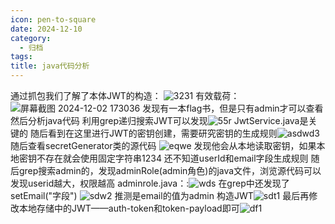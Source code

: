 ```yaml
---
icon: pen-to-square
date: 2024-12-10
category:
  - 归档
tags: 
title: java代码分析
---
```


通过抓包我们了解了本体JWT的构造：
![3231](https://cdn.jsdelivr.net/gh/fakeppa/blog-img/3231.png)
有效载荷：
![屏幕截图 2024-12-02 173036](https://cdn.jsdelivr.net/gh/fakeppa/blog-img/%E5%B1%8F%E5%B9%95%E6%88%AA%E5%9B%BE%202024-12-02%20173036.png)
发现有一本flag书，但是只有admin才可以查看
然后分析java代码
利用grep递归搜索JWT可以发现![55r](https://cdn.jsdelivr.net/gh/fakeppa/blog-img/55r.png)
JwtService.java是关键的
随后看到在这里进行JWT的密钥创建，需要研究密钥的生成规则![asdwd3](https://cdn.jsdelivr.net/gh/fakeppa/blog-img/asdwd3.png)
随后查看secretGenerator类的源代码
![eqwe](https://cdn.jsdelivr.net/gh/fakeppa/blog-img/eqwe.png)
发现他会从本地读取密钥，如果本地密钥不存在就会使用固定字符串1234
还不知道userId和email字段生成规则
随后grep搜索admin的，发现adminRole(admin角色)的java文件，浏览源代码可以发现userid越大，权限越高
adminrole.java：:![wds](https://cdn.jsdelivr.net/gh/fakeppa/blog-img/wds.png)
在grep中还发现了setEmail("字段")
![sdw2](https://cdn.jsdelivr.net/gh/fakeppa/blog-img/sdw2.png)
推测是email的值为admin
构造JWT![sdt1](https://cdn.jsdelivr.net/gh/fakeppa/blog-img/sdt1.png)
最后再修改本地存储中的JWT——auth-token和token-payload即可![df1](https://cdn.jsdelivr.net/gh/fakeppa/blog-img/df1.png)